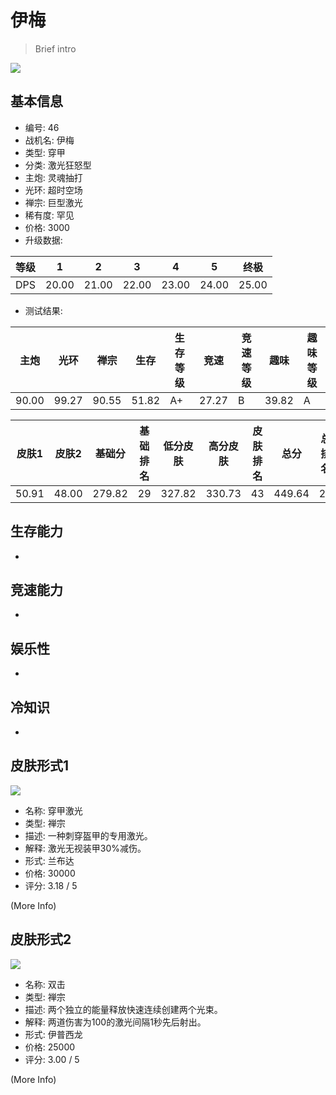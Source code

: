 # 伊梅

> Brief intro

<img src="/ships/ship_46.png" style={{zoom:1}}/>

## 基本信息

- 编号: 46
- 战机名: 伊梅
- 类型: 穿甲
- 分类: 激光狂怒型
- 主炮: 灵魂抽打
- 光环: 超时空场
- 禅宗: 巨型激光
- 稀有度: 罕见
- 价格: 3000
- 升级数据: 

| 等级 | 1 | 2 | 3 | 4 | 5 | 终极 |
|--|--|--|--|--|--|--|
| DPS | 20.00 | 21.00 | 22.00 | 23.00 | 24.00 | 25.00 |

- 测试结果: 

| 主炮 | 光环 | 禅宗 | 生存 | 生存等级 | 竞速 | 竞速等级 | 趣味 | 趣味等级 |
|--|--|--|--|--|--|--|--|--|
| 90.00 | 99.27 | 90.55 | 51.82 | A+ | 27.27 | B | 39.82 | A |

| 皮肤1 | 皮肤2 | 基础分 | 基础排名 | 低分皮肤 | 高分皮肤 | 皮肤排名 | 总分 | 总排名 |
|--|--|--|--|--|--|--|--|--|
| 50.91 | 48.00 | 279.82 | 29 | 327.82 | 330.73 | 43 | 449.64 | 29 |

## 生存能力

-

## 竞速能力

-

## 娱乐性

-

## 冷知识

-

## 皮肤形式1

<img src="/ships/ship_46_apex_1.png" style={{zoom:1}}/>

- 名称: 穿甲激光
- 类型: 禅宗
- 描述: 一种刺穿盔甲的专用激光。
- 解释: 激光无视装甲30%减伤。
- 形式: 兰布达
- 价格: 30000
- 评分: 3.18 / 5

(More Info)

## 皮肤形式2

<img src="/ships/ship_46_apex_2.png" style={{zoom:1}}/>

- 名称: 双击
- 类型: 禅宗
- 描述: 两个独立的能量释放快速连续创建两个光束。
- 解释: 两道伤害为100的激光间隔1秒先后射出。
- 形式: 伊普西龙
- 价格: 25000
- 评分: 3.00 / 5

(More Info)
